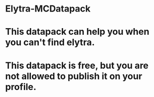 # Elytra-MCDatapack
# This datapack can help you when you can't find elytra.
# This datapack is free, but you are not allowed to publish it on your profile.
